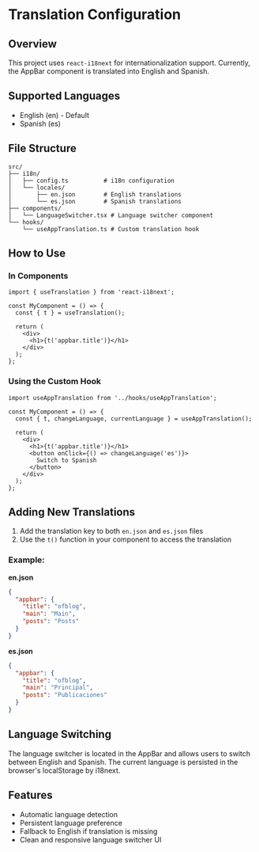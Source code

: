 # Translation Configuration

## Overview

This project uses `react-i18next` for internationalization support. Currently, the AppBar component is translated into English and Spanish.

## Supported Languages

- English (en) - Default
- Spanish (es)

## File Structure

```
src/
├── i18n/
│   ├── config.ts          # i18n configuration
│   └── locales/
│       ├── en.json        # English translations
│       └── es.json        # Spanish translations
├── components/
│   └── LanguageSwitcher.tsx # Language switcher component
└── hooks/
    └── useAppTranslation.ts # Custom translation hook
```

## How to Use

### In Components

```tsx
import { useTranslation } from 'react-i18next';

const MyComponent = () => {
  const { t } = useTranslation();
  
  return (
    <div>
      <h1>{t('appbar.title')}</h1>
    </div>
  );
};
```

### Using the Custom Hook

```tsx
import useAppTranslation from '../hooks/useAppTranslation';

const MyComponent = () => {
  const { t, changeLanguage, currentLanguage } = useAppTranslation();
  
  return (
    <div>
      <h1>{t('appbar.title')}</h1>
      <button onClick={() => changeLanguage('es')}>
        Switch to Spanish
      </button>
    </div>
  );
};
```

## Adding New Translations

1. Add the translation key to both `en.json` and `es.json` files
2. Use the `t()` function in your component to access the translation

### Example:

**en.json**
```json
{
  "appbar": {
    "title": "ofblog",
    "main": "Main",
    "posts": "Posts"
  }
}
```

**es.json**
```json
{
  "appbar": {
    "title": "ofblog",
    "main": "Principal",
    "posts": "Publicaciones"
  }
}
```

## Language Switching

The language switcher is located in the AppBar and allows users to switch between English and Spanish. The current language is persisted in the browser's localStorage by i18next.

## Features

- Automatic language detection
- Persistent language preference
- Fallback to English if translation is missing
- Clean and responsive language switcher UI
